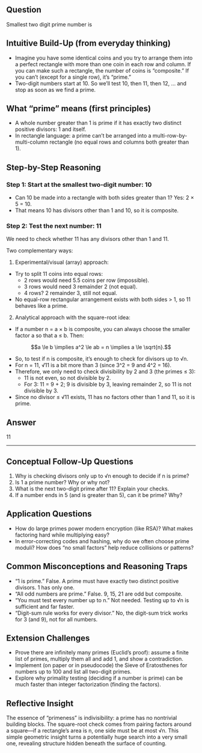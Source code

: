## Question

Smallest two digit prime number is

## Intuitive Build-Up (from everyday thinking)
- Imagine you have some identical coins and you try to arrange them into a perfect rectangle with more than one coin in each row and column. If you can make such a rectangle, the number of coins is “composite.” If you can’t (except for a single row), it’s “prime.”
- Two-digit numbers start at 10. So we’ll test 10, then 11, then 12, … and stop as soon as we find a prime.

## What “prime” means (first principles)
- A whole number greater than 1 is prime if it has exactly two distinct positive divisors: 1 and itself.
- In rectangle language: a prime can’t be arranged into a multi-row-by-multi-column rectangle (no equal rows and columns both greater than 1).

## Step-by-Step Reasoning

### Step 1: Start at the smallest two-digit number: 10
- Can 10 be made into a rectangle with both sides greater than 1? Yes: 2 × 5 = 10.
- That means 10 has divisors other than 1 and 10, so it is composite.

### Step 2: Test the next number: 11
We need to check whether 11 has any divisors other than 1 and 11.

Two complementary ways:

1) Experimental/visual (array) approach:
- Try to split 11 coins into equal rows:
  - 2 rows would need 5.5 coins per row (impossible).
  - 3 rows would need 3 remainder 2 (not equal).
  - 4 rows? 2 remainder 3, still not equal.
- No equal-row rectangular arrangement exists with both sides > 1, so 11 behaves like a prime.

2) Analytical approach with the square-root idea:
- If a number n = a × b is composite, you can always choose the smaller factor a so that a ≤ b. Then:
```math
a \le b \implies a^2 \le ab = n \implies a \le \sqrt{n}.
```
- So, to test if n is composite, it’s enough to check for divisors up to √n.
- For n = 11, √11 is a bit more than 3 (since 3^2 = 9 and 4^2 = 16).
- Therefore, we only need to check divisibility by 2 and 3 (the primes ≤ 3):
  - 11 is not even, so not divisible by 2.
  - For 3: 11 = 9 + 2; 9 is divisible by 3, leaving remainder 2, so 11 is not divisible by 3.
- Since no divisor ≤ √11 exists, 11 has no factors other than 1 and 11, so it is prime.

## Answer
11

---

## Conceptual Follow-Up Questions
1. Why is checking divisors only up to √n enough to decide if n is prime?
2. Is 1 a prime number? Why or why not?
3. What is the next two-digit prime after 11? Explain your checks.
4. If a number ends in 5 (and is greater than 5), can it be prime? Why?

## Application Questions
- How do large primes power modern encryption (like RSA)? What makes factoring hard while multiplying easy?
- In error-correcting codes and hashing, why do we often choose prime moduli? How does “no small factors” help reduce collisions or patterns?

## Common Misconceptions and Reasoning Traps
- “1 is prime.” False. A prime must have exactly two distinct positive divisors. 1 has only one.
- “All odd numbers are prime.” False. 9, 15, 21 are odd but composite.
- “You must test every number up to n.” Not needed. Testing up to √n is sufficient and far faster.
- “Digit-sum rule works for every divisor.” No, the digit-sum trick works for 3 (and 9), not for all numbers.

## Extension Challenges
- Prove there are infinitely many primes (Euclid’s proof): assume a finite list of primes, multiply them all and add 1, and show a contradiction.
- Implement (on paper or in pseudocode) the Sieve of Eratosthenes for numbers up to 100 and list all two-digit primes.
- Explore why primality testing (deciding if a number is prime) can be much faster than integer factorization (finding the factors).

## Reflective Insight
The essence of “primeness” is indivisibility: a prime has no nontrivial building blocks. The square-root check comes from pairing factors around a square—if a rectangle’s area is n, one side must be at most √n. This simple geometric insight turns a potentially huge search into a very small one, revealing structure hidden beneath the surface of counting.